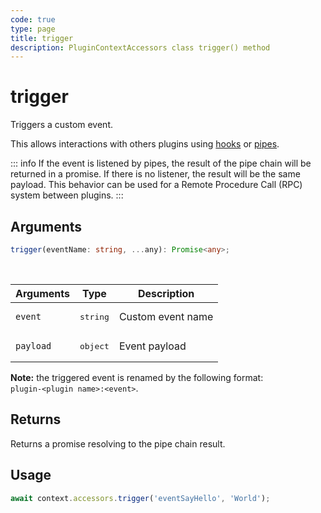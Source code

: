 ```yaml
---
code: true
type: page
title: trigger
description: PluginContextAccessors class trigger() method
---
```


# trigger

Triggers a custom event.

This allows interactions with others plugins using [hooks](/core/2/plugins/write-plugins/2-plugins-features#pipes-and-hooks) or [pipes](/core/2/plugins/write-plugins/2-plugins-features#pipes-and-hooks).

::: info
If the event is listened by pipes, the result of the pipe chain will be returned in a promise.
If there is no listener, the result will be the same payload.
This behavior can be used for a Remote Procedure Call (RPC) system between plugins.
:::

## Arguments

```ts
trigger(eventName: string, ...any): Promise<any>;
```

<br/>

| Arguments | Type              | Description       |
| --------- | ----------------- | ----------------- |
| `event`   | <pre>string</pre> | Custom event name |
| `payload` | <pre>object</pre> | Event payload     |

**Note:** the triggered event is renamed by the following format:<br/>`plugin-<plugin name>:<event>`.

## Returns

Returns a promise resolving to the pipe chain result.

## Usage

```ts
await context.accessors.trigger('eventSayHello', 'World');
```
